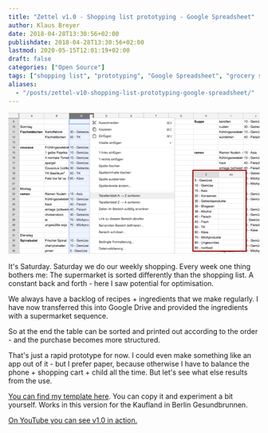```yaml
---
title: "Zettel v1.0 - Shopping list prototyping - Google Spreadsheet"
author: Klaus Breyer
date: 2018-04-28T13:30:56+02:00
publishdate: 2018-04-28T13:30:56+02:00
lastmod: 2020-05-15T12:01:19+02:00
draft: false
categories: ["Open Source"]
tags: ["shopping list", "prototyping", "Google Spreadsheet", "grocery shopping"]
aliases:
  - "/posts/zettel-v10-shopping-list-prototyping-google-spreadsheet/"
---
```


![](2018-04-28-Zettel.png)

It's Saturday. Saturday we do our weekly shopping. Every week one thing bothers me: The supermarket is sorted differently than the shopping list. A constant back and forth - here I saw potential for optimisation.

We always have a backlog of recipes + ingredients that we make regularly. I have now transferred this into Google Drive and provided the ingredients with a supermarket sequence.

So at the end the table can be sorted and printed out according to the order - and the purchase becomes more structured.

That's just a rapid prototype for now. I could even make something like an app out of it - but I prefer paper, because otherwise I have to balance the phone + shopping cart + child all the time. But let's see what else results from the use.

[You can find my template here](https://docs.google.com/spreadsheets/d/1txYPtpfRttTX3Z09ZJpnQExLGxgY_p3kutqEzlJzsjg/edit#gid=0). You can copy it and experiment a bit yourself. Works in this version for the Kaufland in Berlin Gesundbrunnen.

[On YouTube you can see v1.0 in action.](https://youtu.be/8Ve7feSi1lw)

